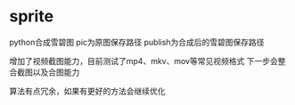 # sprite
python合成雪碧图
pic为原图保存路径
publish为合成后的雪碧图保存路径

增加了视频截图能力，目前测试了mp4、mkv、mov等常见视频格式
下一步会整合截图以及合图能力

算法有点冗余，如果有更好的方法会继续优化
